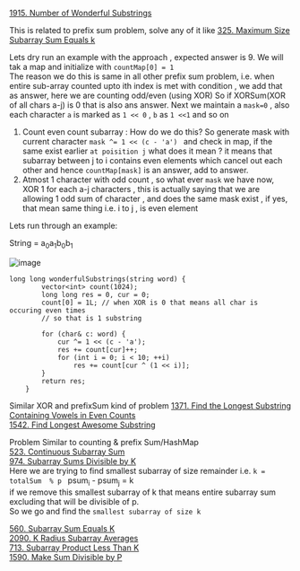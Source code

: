 [1915. Number of Wonderful Substrings](https://leetcode.com/problems/number-of-wonderful-substrings/description/)  

This is related to prefix sum problem, solve  any of it like 
[325. Maximum Size Subarray Sum Equals k](https://leetcode.com/problems/maximum-size-subarray-sum-equals-k/)  
 
 Lets dry run an example with the approach , expected answer is 9.
 We will tak a map and initialize with ```countMap[0] = 1```  
 The reason we do this is same in all other prefix sum problem, i.e. when entire sub-array counted upto ith index is met with condition , we add that as answer, here we are counting odd/even (using XOR)
 So if XORSum(XOR of all chars a-j) is 0  that is also ans answer.
 Next we maintain a ```mask=0``` , also each character ```a``` is marked as ```1 << 0``` ,   ```b``` as ```1 <<1```  and so on  

 1. Count even count subarray  :  How do we do this? So generate mask with current character ```mask ^= 1 << (c - 'a') ```
    and check in map, if the same exist earlier ``` at poisition j ``` what does it mean  ? it means that  subarray between  j to i contains even elements which cancel out each other and hence ```countMap[mask]``` is an answer, add to answer.
 2. Atmost 1 character with odd count , so what ever ```mask``` we have now, XOR 1 for each a-j characters , this is actually saying that we are allowing 1 odd sum of character , and does the same mask exist , if yes, that mean same thing i.e.  i to j , is even element

  Lets run through an example:
  
String = a<sub>0</sub>a<sub>1</sub>b<sub>0</sub>b<sub>1</sub>

![image](https://github.com/c0D3M/Algorithms/assets/20656683/41ff07d5-d9d2-4a0e-9e8e-a19933315f30)
```
long long wonderfulSubstrings(string word) {
        vector<int> count(1024);
        long long res = 0, cur = 0;
        count[0] = 1L; // when XOR is 0 that means all char is occuring even times 
        // so that is 1 substring

        for (char& c: word) {
            cur ^= 1 << (c - 'a');
            res += count[cur]++;
            for (int i = 0; i < 10; ++i)
                res += count[cur ^ (1 << i)];
        }
        return res;
    }
```

Similar XOR and prefixSum kind of problem
[1371. Find the Longest Substring Containing Vowels in Even Counts](https://leetcode.com/problems/find-the-longest-substring-containing-vowels-in-even-counts/description/)  
[1542. Find Longest Awesome Substring](https://leetcode.com/problems/find-longest-awesome-substring/description/)  

Problem Similar to counting & prefix Sum/HashMap  
[523. Continuous Subarray Sum](https://leetcode.com/problems/continuous-subarray-sum/description/)  
[974. Subarray Sums Divisible by K](https://leetcode.com/problems/subarray-sums-divisible-by-k/)  
Here we are trying to find smallest subarray of size remainder i.e. ```k = totalSum  % p ```
psum<sub>i</sub> - psum<sub>j</sub> = k   
if we remove this smallest subarray of k that means entire subarray sum excluding that will be divisible of p.  
So we go and find the ```smallest subarray of size k``` 

[560. Subarray Sum Equals K](https://leetcode.com/problems/subarray-sum-equals-k/description/)  
[2090. K Radius Subarray Averages](https://leetcode.com/problems/k-radius-subarray-averages/description/)  
[713. Subarray Product Less Than K](https://leetcode.com/problems/subarray-product-less-than-k/description/)  
[1590. Make Sum Divisible by P](https://leetcode.com/problems/make-sum-divisible-by-p/description/)  
